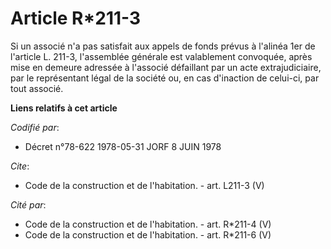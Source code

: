 # Article R*211-3

Si un associé n'a pas satisfait aux appels de fonds prévus à l'alinéa 1er de l'article L. 211-3, l'assemblée générale est
valablement convoquée, après mise en demeure adressée à l'associé défaillant par un acte extrajudiciaire, par le représentant
légal de la société ou, en cas d'inaction de celui-ci, par tout associé.

**Liens relatifs à cet article**

_Codifié par_:

  - Décret n°78-622 1978-05-31 JORF 8 JUIN 1978

_Cite_:

  - Code de la construction et de l'habitation. - art. L211-3 (V)

_Cité par_:

  - Code de la construction et de l'habitation. - art. R*211-4 (V)
  - Code de la construction et de l'habitation. - art. R*211-6 (V)
